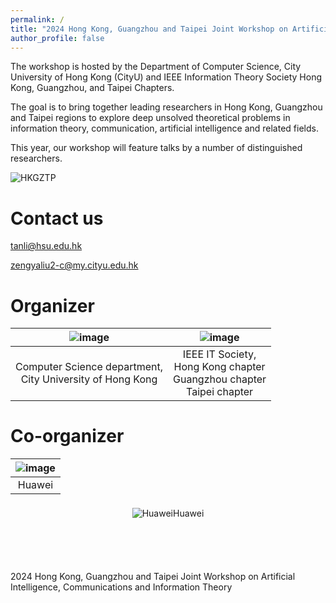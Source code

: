 ```yaml
---
permalink: /
title: "2024 Hong Kong, Guangzhou and Taipei Joint Workshop on Artificial Intelligence, Communications and Information Theory (AICIT2024)"
author_profile: false
---
```



The workshop is hosted by the Department of Computer Science, City University of Hong Kong (CityU) and IEEE Information Theory Society Hong Kong, Guangzhou, and Taipei Chapters. 

The goal is to bring together leading researchers in Hong Kong, Guangzhou and Taipei regions to explore deep unsolved theoretical problems in information theory, communication, artificial intelligence and related fields.

This year, our workshop will feature talks by a number of distinguished researchers.

![HKGZTP](https://github.com/HKGZTP/HKGZTP.github.io/assets/167737479/d215d194-3a83-4045-b44e-2514861bff60)


Contact us
=====

tanli@hsu.edu.hk

zengyaliu2-c@my.cityu.edu.hk

Organizer
=====

|![image](https://github.com/HKGZTP/HKGZTP.github.io/assets/167737479/7139a1c8-4699-4e6a-839b-c03d1a3af410) | ![image](https://github.com/HKGZTP/HKGZTP.github.io/assets/167737479/6d2ee4ec-2412-4e2c-a8ff-6e328fdf5258) |
|------------------------------------------------------------------------------------------------------------|------------------------------------------------------------------------------------------------------------|
| <center>Computer Science department, <br> City University of Hong Kong</center>                            | <center>IEEE IT Society, <br> Hong Kong chapter <br> Guangzhou chapter <br> Taipei chapter</center>         |

Co-organizer
=====

| ![image](https://github.com/HKGZTP/HKGZTP.github.io/assets/167737479/dfdc448c-80c3-437c-b0a0-ecf16779ce99) |
|-------------------------------------------------------------------------------|
| <center>Huawei</center>         |

<!DOCTYPE html>  
<html lang="en">  
<head>  
<meta charset="UTF-8">  
<meta name="viewport" content="width=device-width, initial-scale=1.0">  
<title>Image in Div</title>  
<style>  
    .image-container {  
        display: flex;  
        justify-content: center; 
        align-items: center;
        text-align: center;
    }  
  
    .image-container img {  
        max-width: 100%;
        height: auto; 
    }  
</style>  
</head>  
<body>  
  
<div class="image-container">  
    <img src="https://github.com/HKGZTP/HKGZTP.github.io/assets/167737479/dfdc448c-80c3-437c-b0a0-ecf16779ce99" alt="Huawei">  
    <p><center>Huawei</center></p> 
</div>  
  
</body>  
</html>

 
<br /><br /><br />


2024 Hong Kong, Guangzhou and Taipei Joint Workshop on Artificial Intelligence, Communications and Information Theory




